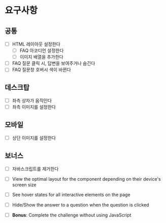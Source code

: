 # 요구사항

## 공통

- [ ] HTML 레이아웃 설정한다
  - [ ] FAQ 아코디언 설정한다
  - [ ] 이미지 배열을 추가한다
- [ ] FAQ 질문 클릭 시, 답변을 보여주거나 숨긴다
- [ ] FAQ 질문창 호버시 색이 바뀐다

## 데스크탑

- [ ] 좌측 상자가 움직인다
- [ ] 좌측 이미지를 설정한다

## 모바일

- [ ] 상단 이미지를 설정한다

## 보너스

- [ ] 자바스크립트를 제거한다

- [ ] View the optimal layout for the component depending on their device's screen size
- [ ] See hover states for all interactive elements on the page
- [ ] Hide/Show the answer to a question when the question is clicked
- [ ] **Bonus**: Complete the challenge without using JavaScript
